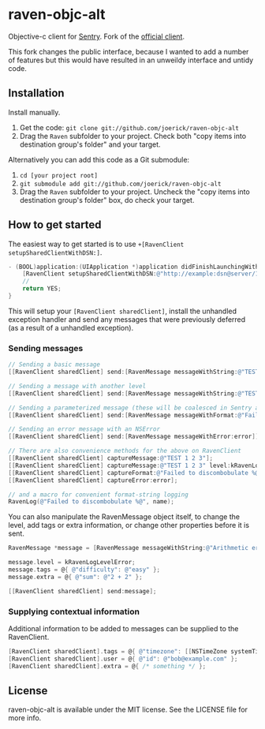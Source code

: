 # raven-objc-alt

Objective-c client for [Sentry](https://www.getsentry.com/welcome/). Fork of the [official client](https://github.com/getsentry/raven-objc).

This fork changes the public interface, because I wanted to add a number of features but this would have resulted in an unweildy interface and untidy code.

## Installation

Install manually.

1. Get the code: `git clone git://github.com/joerick/raven-objc-alt`
2. Drag the `Raven` subfolder to your project. Check both "copy items into destination group's folder" and your target.

Alternatively you can add this code as a Git submodule:

1. `cd [your project root]`
2. `git submodule add git://github.com/joerick/raven-objc-alt`
3. Drag the `Raven` subfolder to your project. Uncheck the "copy items into destination group's folder" box, do check your target.


## How to get started

The easiest way to get started is to use `+[RavenClient setupSharedClientWithDSN:]`.

```objective-c
- (BOOL)application:(UIApplication *)application didFinishLaunchingWithOptions:(NSDictionary *)launchOptions {
    [RavenClient setupSharedClientWithDSN:@"http://example:dsn@server/1"];
    //
    return YES;
}
```

This will setup your `[RavenClient sharedClient]`, install the unhandled exception handler and send any messages that were previously deferred (as a result of a unhandled exception).

### Sending messages

```objective-c
// Sending a basic message
[[RavenClient sharedClient] send:[RavenMessage messageWithString:@"TEST 1 2 3"]];

// Sending a message with another level
[[RavenClient sharedClient] send:[RavenMessage messageWithString:@"TEST 1 2 3" level:kRavenLogLevelWarning]];

// Sending a parameterized message (these will be coalesced in Sentry according to the format string)
[[RavenClient sharedClient] send:[RavenMessage messageWithFormat:@"Failed to discombobulate %@", name]];

// Sending an error message with an NSError
[[RavenClient sharedClient] send:[RavenMessage messageWithError:error]];

// There are also convenience methods for the above on RavenClient
[[RavenClient sharedClient] captureMessage:@"TEST 1 2 3"];
[[RavenClient sharedClient] captureMessage:@"TEST 1 2 3" level:kRavenLogLevelDebugInfo];
[[RavenClient sharedClient] captureFormat:@"Failed to discombobulate %@", name];
[[RavenClient sharedClient] captureError:error];

// and a macro for convenient format-string logging
RavenLog(@"Failed to discombobulate %@", name);
```

You can also manipulate the RavenMessage object itself, to change the level, add tags or extra information, or change other properties before it is sent.

```objective-c
RavenMessage *message = [RavenMessage messageWithString:@"Arithmetic error"];

message.level = kRavenLogLevelError;
message.tags = @{ @"difficulty": @"easy" };
message.extra = @{ @"sum": @"2 + 2" };

[[RavenClient sharedClient] send:message];
```

### Supplying contextual information

Additional information to be added to messages can be supplied to the RavenClient.

```objective-c
[RavenClient sharedClient].tags = @{ @"timezone": [[NSTimeZone systemTimeZone] name] };
[RavenClient sharedClient].user = @{ @"id": @"bob@example.com" };
[RavenClient sharedClient].extra = @{ /* something */ };
```

## License

raven-objc-alt is available under the MIT license. See the LICENSE file for more info.
